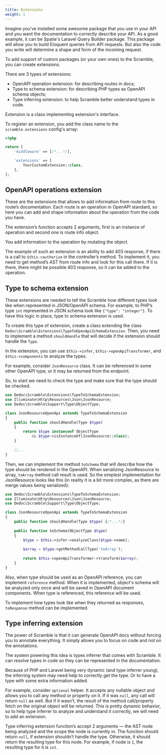 ```yaml
---
title: Extensions
weight: 1
---
```

Imagine you've installed some awesome package that you use in your API and you want the documentation to correctly describe your API. As a good example, it can be Spatie's Laravel Query Builder package. This package will allow you to build Eloquent queries from API requests. But also the code you write will determine a shape and form of the incoming request.

To add support of custom packages (or your own ones) to the Scramble, you can create extensions.

There are 3 types of extensions:

- OpenAPI operation extension: for describing routes in docs;
- Type to schema extension: for describing PHP types as OpenAPI schema objects;
- Type inferring extension: to help Scramble better understand types in code.

Extension is a class implementing extension's interface. 

To register an extension, you add the class name to the `scramble.extensions` config's array:

```php
<?php

return [
    'middleware' => [/*...*/],

    'extensions' => [
        YourCustomExtension::class,
    ],
];
```

## OpenAPI operations extension

These are the extensions that allows to add information from route to this route’s documentation. Each route is an operation in OpenAPI standard, so here you can add and shape information about the operation from the code you have.

The extension’s function accepts 2 arguments, first is an instance of operation and second one is route info object.

You add information to the operation by mutating the object.

The example of such an extension is an ability to add 403 response, if there is a call to `$this->authorize` in the controller’s method. To implement it, you need to get method’s AST from route info and look for this call there. If it is there, there might be possible 403 response, so it can be added to the operation.

## Type to schema extension

These extensions are needed to tell the Scramble how different types look like when represented in JSON/OpenAPI schema. For example, to PHP’s type `int` represented in JSON schema look like `{"type": "integer"}`. To have this logic in place, type to schema extension is used.

To create this type of extension, create a class extending the class `Dedoc\Scramble\Extensions\TypeToOpenApiSchemaExtension`. Then, you need to implement a method `shouldHandle` that will decide if the extension should handle the `Type`.

In the extension, you can use `$this->infer`, `$this->openApiTransformer`, and `$this->components` to analyze the types.

For example, consider `JsonResource` class. It can be referenced in some other OpenAPI type, or it may be returned from the endpoint.

So, to start we need to check the type and make sure that the type should be checked.

```php
use Dedoc\Scramble\Extensions\TypeToSchemaExtension;
use Illuminate\Http\Resources\Json\JsonResource;
use Dedoc\Scramble\Support\Type\ObjectType;

class JsonResourceOpenApi extends TypeToSchemaExtension
{
    public function shouldHandle(Type $type)
    {
        return $type instanceof ObjectType 
            && $type->isInstanceOf(JsonResource::class);
    }
    
    //...
}
```

Then, we can implement the method `toSchema` that will describe how the type should be rendered in the OpenAPI. When serializing JsonResource to array, `toArray` method call result is used. So the simplest implementation for JsonResource looks like this (in reality it is a bit more complex, as there are merge values being serialized):

```php
use Dedoc\Scramble\Extensions\TypeToSchemaExtension;
use Illuminate\Http\Resources\Json\JsonResource;
use Dedoc\Scramble\Support\Type\ObjectType;

class JsonResourceOpenApi extends TypeToSchemaExtension
{
    public function shouldHandle(Type $type) {/*...*/}
    
    public function toSchema(ObjectType $type)
    {
        $type = $this->infer->analyzeClass($type->name);
        
        $array = $type->getMethodCallType('toArray');
        
        return $this->openApiTransformer->transform($array);
    }
}
```

Also, when type should be used as an OpenAPI reference, you can implement `reference` method. When it is implemented, object's schema will be analyzed only once and will be saved in OpenAPI document components. When type is referenced, this reference will be used. 

To implement how types look like when they returned as responses, `toResponse` method can be implemented.

## Type inferring extension

The power of Scramble is that it can generate OpenAPI docs without forcing you to annotate everything. It simply allows you to focus on code and not on the annotations.

The system powering this idea is types inferrer that comes with Scramble. It can resolve types in code so they can be represented in the documentation.

Because of PHP and Laravel being very dynamic (and type inferrer young), the inferring system may need help to correctly get the type. Or to have a type with some extra information added.

For example, consider `optional` helper. It accepts any nullable object and allows you to call any method or property on it. If it was `null`, any call will return `null` as well. But if it wasn’t, the result of the method call/property fetch on the original object will be returned. This is pretty dynamic behavior, so to help type inferrer to analyze and understand it correctly, we will need to add an extension.

Type inferring extension function’s accept 2 arguments — the AST node being analyzed and the scope the node is currently in. The function should return `null`, if extension shouldn’t handle the type. Otherwise, it should return the resulting type for this node. For example, if node is `1`, the resulting type for it is `int`.
